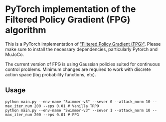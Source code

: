 # PyTorch implementation of the Filtered Policy Gradient (FPG) algorithm

This is a PyTorch implementation of ["Filtered Policy Gradient (FPG)"](https://arxiv.org/abs/2102.05800). Please make sure to install the necessary dependencies, particularly Pytorch and MuJoCo.

The current version of FPG is using Gaussian policies suited for continuous control problems. Minimum changes are required to work with discrete action space (log probability functions, etc).

## Usage

```
python main.py --env-name "Swimmer-v3" --sever 0 --attack_norm 10 --max_iter_num 200 --eps 0.01 # Vanilla TRPO
python main.py --env-name "Swimmer-v3" --sever 1 --attack_norm 10 --max_iter_num 200 --eps 0.01 # FPG
```
